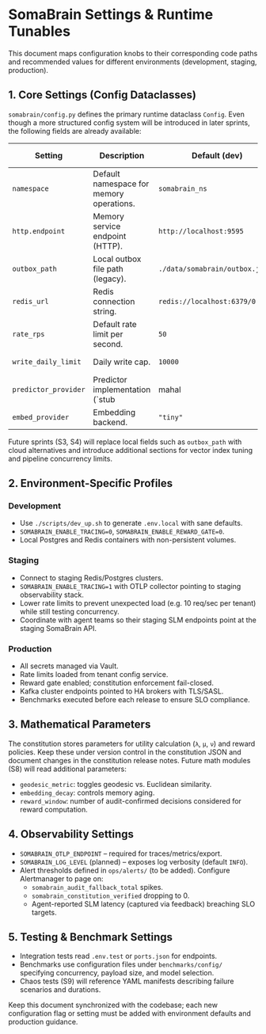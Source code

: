 # SomaBrain Settings & Runtime Tunables

This document maps configuration knobs to their corresponding code paths and recommended values for
different environments (development, staging, production).

## 1. Core Settings (Config Dataclasses)

`somabrain/config.py` defines the primary runtime dataclass `Config`. Even though a more structured
config system will be introduced in later sprints, the following fields are already available:

| Setting | Description | Default (dev) | Recommended Production |
|---------|-------------|----------------|-------------------------|
| `namespace` | Default namespace for memory operations. | `somabrain_ns` | Unique per tenant (e.g. `tenant_a`) |
| `http.endpoint` | Memory service endpoint (HTTP). | `http://localhost:9595` | Managed memory service URL |
| `outbox_path` | Local outbox file path (legacy). | `./data/somabrain/outbox.jsonl` | **Disable** (use Redis/Kafka) |
| `redis_url` | Redis connection string. | `redis://localhost:6379/0` | Managed Redis cluster URL |
| `rate_rps` | Default rate limit per second. | `50` | Derived from tenant contract |
| `write_daily_limit` | Daily write cap. | `10000` | Derived from tenant contract |
| `predictor_provider` | Predictor implementation (`stub|mahal|slow|llm`). | `stub` | `llm` with caching |
| `embed_provider` | Embedding backend. | `"tiny"` | Model-specific identifier |

Future sprints (S3, S4) will replace local fields such as `outbox_path` with cloud alternatives and
introduce additional sections for vector index tuning and pipeline concurrency limits.

## 2. Environment-Specific Profiles

### Development
- Use `./scripts/dev_up.sh` to generate `.env.local` with sane defaults.
- `SOMABRAIN_ENABLE_TRACING=0`, `SOMABRAIN_ENABLE_REWARD_GATE=0`.
- Local Postgres and Redis containers with non-persistent volumes.

### Staging
- Connect to staging Redis/Postgres clusters.
- `SOMABRAIN_ENABLE_TRACING=1` with OTLP collector pointing to staging observability stack.
- Lower rate limits to prevent unexpected load (e.g. 10 req/sec per tenant) while still testing
  concurrency.
- Coordinate with agent teams so their staging SLM endpoints point at the staging SomaBrain API.

### Production
- All secrets managed via Vault.
- Rate limits loaded from tenant config service.
- Reward gate enabled; constitution enforcement fail-closed.
- Kafka cluster endpoints pointed to HA brokers with TLS/SASL.
- Benchmarks executed before each release to ensure SLO compliance.

## 3. Mathematical Parameters

The constitution stores parameters for utility calculation (`λ`, `μ`, `ν`) and reward policies. Keep
these under version control in the constitution JSON and document changes in the constitution
release notes. Future math modules (S8) will read additional parameters:
- `geodesic_metric`: toggles geodesic vs. Euclidean similarity.
- `embedding_decay`: controls memory aging.
- `reward_window`: number of audit-confirmed decisions considered for reward computation.

## 4. Observability Settings

- `SOMABRAIN_OTLP_ENDPOINT` – required for traces/metrics/export.
- `SOMABRAIN_LOG_LEVEL` (planned) – exposes log verbosity (default `INFO`).
- Alert thresholds defined in `ops/alerts/` (to be added). Configure Alertmanager to page on:
  - `somabrain_audit_fallback_total` spikes.
  - `somabrain_constitution_verified` dropping to 0.
  - Agent-reported SLM latency (captured via feedback) breaching SLO targets.

## 5. Testing & Benchmark Settings

- Integration tests read `.env.test` or `ports.json` for endpoints.
- Benchmarks use configuration files under `benchmarks/config/` specifying concurrency, payload
  size, and model selection.
- Chaos tests (S9) will reference YAML manifests describing failure scenarios and durations.

Keep this document synchronized with the codebase; each new configuration flag or setting must be
added with environment defaults and production guidance.
